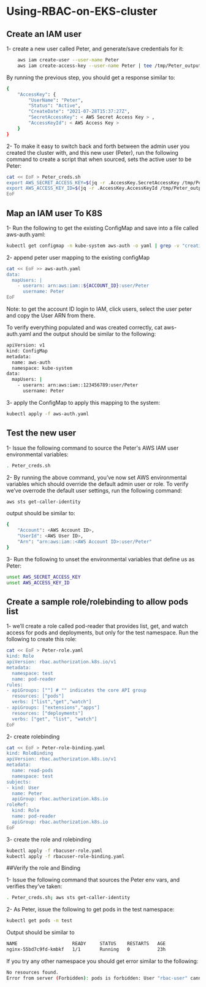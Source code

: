 # Using-RBAC-on-EKS-cluster

## Create an IAM user


1- create a new user called Peter, and generate/save credentials for it:

```bash
    aws iam create-user --user-name Peter
    aws iam create-access-key --user-name Peter | tee /tmp/Peter_output.json
```

By running the previous step, you should get a response similar to:

```bash
{
    "AccessKey": {
        "UserName": "Peter",
        "Status": "Active",
        "CreateDate": "2021-07-28T15:37:27Z",
        "SecretAccessKey": < AWS Secret Access Key > ,
        "AccessKeyId": < AWS Access Key >
    }
}
```

2- To make it easy to switch back and forth between the admin user you created the cluster with, and this new user (Peter), run the following command to create a script that when sourced, sets the active user to be Peter:

```bash
cat << EoF > Peter_creds.sh
export AWS_SECRET_ACCESS_KEY=$(jq -r .AccessKey.SecretAccessKey /tmp/Peter_output.json)
export AWS_ACCESS_KEY_ID=$(jq -r .AccessKey.AccessKeyId /tmp/Peter_output.json)
EoF
```

## Map an IAM user To K8S

1- Run the following to get the existing ConfigMap and save into a file called aws-auth.yaml:

```bash
kubectl get configmap -n kube-system aws-auth -o yaml | grep -v "creationTimestamp\|resourceVersion\|selfLink\|uid" | sed '/^  annotations:/,+2 d' > aws-auth.yaml
```
2- append peter user mapping to the existing configMap

```bash
cat << EoF >> aws-auth.yaml
data:
  mapUsers: |
    - userarn: arn:aws:iam::${ACCOUNT_ID}:user/Peter
      username: Peter
EoF
```

Note: to get the account ID login to IAM, click users, select the user peter and copy the User ARN from there.

To verify everything populated and was created correctly, cat aws-auth.yaml and the output should be similar to the following:

```bash
apiVersion: v1
kind: ConfigMap
metadata:
  name: aws-auth
  namespace: kube-system
data:
  mapUsers: |
    - userarn: arn:aws:iam::123456789:user/Peter
      username: Peter
```

3- apply the ConfigMap to apply this mapping to the system:

```bash
kubectl apply -f aws-auth.yaml
```


## Test the new user

1- Issue the following command to source the Peter's AWS IAM user environmental variables:

```bash
. Peter_creds.sh
```

2- By running the above command, you’ve now set AWS environmental variables which should override the default admin user or role. To verify we’ve overrode the default user settings, run the following command:

```bash
aws sts get-caller-identity
```

output should be similar to:

```bash
{
    "Account": <AWS Account ID>,
    "UserId": <AWS User ID>,
    "Arn": "arn:aws:iam::<AWS Account ID>:user/Peter"
}
```

3- Run the following to unset the environmental variables that define us as Peter:

```bash
unset AWS_SECRET_ACCESS_KEY
unset AWS_ACCESS_KEY_ID
```

## Create a sample role/rolebinding to allow pods list

1- we’ll create a role called pod-reader that provides list, get, and watch access for pods and deployments, but only for the test namespace. Run the following to create this role:

```bash
cat << EoF > Peter-role.yaml
kind: Role
apiVersion: rbac.authorization.k8s.io/v1
metadata:
  namespace: test
  name: pod-reader
rules:
- apiGroups: [""] # "" indicates the core API group
  resources: ["pods"]
  verbs: ["list","get","watch"]
- apiGroups: ["extensions","apps"]
  resources: ["deployments"]
  verbs: ["get", "list", "watch"]
EoF
```

2- create rolebinding

```bash
cat << EoF > Peter-role-binding.yaml
kind: RoleBinding
apiVersion: rbac.authorization.k8s.io/v1
metadata:
  name: read-pods
  namespace: test
subjects:
- kind: User
  name: Peter
  apiGroup: rbac.authorization.k8s.io
roleRef:
  kind: Role
  name: pod-reader
  apiGroup: rbac.authorization.k8s.io
EoF
```

3- create the role and rolebinding

```bash
kubectl apply -f rbacuser-role.yaml
kubectl apply -f rbacuser-role-binding.yaml
```

##Verify the role and Binding

1- Issue the following command that sources the Peter env vars, and verifies they’ve taken:

```bash
. Peter_creds.sh; aws sts get-caller-identity
```

2- As Peter, issue the following to get pods in the test namespace:

```bash
kubectl get pods -n test
```

Output should be similar to 

```bash
NAME                    READY     STATUS    RESTARTS   AGE
nginx-55bd7c9fd-kmbkf   1/1       Running   0          23h
```

If you try any other namespace you should get error similar to the following:

```bash
No resources found.
Error from server (Forbidden): pods is forbidden: User "rbac-user" cannot list resource "pods" in API group "" in the namespace "kube-system"
```



